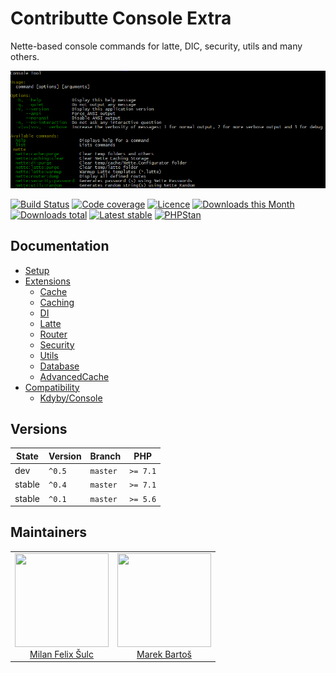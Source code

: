 # Contributte Console Extra

Nette-based console commands for latte, DIC, security, utils and many others.

![Console screenshot](/.docs/assets/console-screenshot.png?raw=true)

[![Build Status](https://img.shields.io/travis/contributte/console-extra.svg?style=flat-square)](https://travis-ci.org/contributte/console-extra)
[![Code coverage](https://img.shields.io/coveralls/contributte/console-extra.svg?style=flat-square)](https://coveralls.io/r/contributte/console-extra)
[![Licence](https://img.shields.io/packagist/l/contributte/console-extra.svg?style=flat-square)](https://packagist.org/packages/contributte/console-extra)
[![Downloads this Month](https://img.shields.io/packagist/dm/contributte/console-extra.svg?style=flat-square)](https://packagist.org/packages/contributte/console-extra)
[![Downloads total](https://img.shields.io/packagist/dt/contributte/console-extra.svg?style=flat-square)](https://packagist.org/packages/contributte/console-extra)
[![Latest stable](https://img.shields.io/packagist/v/contributte/console-extra.svg?style=flat-square)](https://packagist.org/packages/contributte/console-extra)
[![PHPStan](https://img.shields.io/badge/PHPStan-enabled-brightgreen.svg?style=flat-square)](https://github.com/phpstan/phpstan)

## Documentation

- [Setup](.docs/README.md#usage)
- [Extensions](.docs/README.md#extension)
    - [Cache](.docs/README.md#cacheconsole)
    - [Caching](.docs/README.md#cachingconsole)
    - [DI](.docs/README.md#diconsole)
    - [Latte](.docs/README.md#latteconsole)
    - [Router](.docs/README.md#routerconsole)
    - [Security](.docs/README.md#securityconsole)
    - [Utils](.docs/README.md#utilsconsole)
    - [Database](.docs/README.md#database)
    - [AdvancedCache](.docs/README.md#advancedcacheconsole)
- [Compatibility](.docs/README.md#compatibility)
    - [Kdyby/Console](.docs/README.md#kdybyconsole)

## Versions

| State       | Version  | Branch   | PHP      |
|-------------|----------|----------|----------|
| dev         | `^0.5`   | `master` | `>= 7.1` |
| stable      | `^0.4`   | `master` | `>= 7.1` |
| stable      | `^0.1`   | `master` | `>= 5.6` |

## Maintainers

<table>
  <tbody>
    <tr>
      <td align="center">
        <a href="https://github.com/f3l1x">
            <img width="150" height="150" src="https://avatars2.githubusercontent.com/u/538058?v=3&s=150">
        </a>
        </br>
        <a href="https://github.com/f3l1x">Milan Felix Šulc</a>
      </td>
      <td align="center">
        <a href="https://github.com/mabar">
            <img width="150" height="150" src="https://avatars0.githubusercontent.com/u/20974277?s=150&v=4">
        </a>
        </br>
        <a href="https://github.com/mabar">Marek Bartoš</a>
      </td>
    </tr>
  </tbody>
</table>
